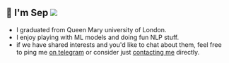 ## :wave: I'm Sep ![](https://komarev.com/ghpvc/?username=thisissepehr&color=green)



- I graduated from Queen Mary university of London.
- I enjoy playing with ML models and doing fun NLP stuff.
- if we have shared interests and you'd like to chat about them, feel free to
  ping me [on telegram](https://t.me/sepehram7) or consider just
  [contacting me](https://sepehr.uk) directly.

